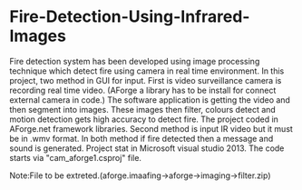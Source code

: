 # Fire-Detection-Using-Infrared-Images
Fire detection system has been developed using image processing technique which detect fire using camera in real time environment.  In this project, two method in GUI for input. 
First is video surveillance camera is recording real time video. (AForge a library has to be install for connect external camera in code.) The software application is getting the video and then segment into images. These images then filter, colours detect and motion detection gets high accuracy to detect fire. The project coded in AForge.net framework libraries. 
Second method is input IR video but it must be in .wmv format. 
In both method if fire detected then a message and sound is generated. 
Project stat in Microsoft visual studio 2013. The code starts via "cam_aforge1.csproj" file.

Note:File to be extreted.(aforge.imaafing->aforge->imaging->filter.zip)
